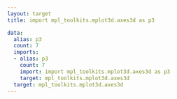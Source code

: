 ```yaml
---
layout: target
title: import mpl_toolkits.mplot3d.axes3d as p3

data:
  alias: p3
  count: 7
  imports:
  - alias: p3
    count: 7
    import: import mpl_toolkits.mplot3d.axes3d as p3
    target: mpl_toolkits.mplot3d.axes3d
  target: mpl_toolkits.mplot3d.axes3d
---
```

